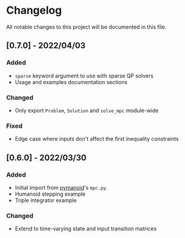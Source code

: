 # Changelog

All notable changes to this project will be documented in this file.

## [0.7.0] - 2022/04/03

### Added

- ``sparse`` keyword argument to use with sparse QP solvers
- Usage and examples documentation sections

### Changed

- Only export ``Problem``, ``Solution`` and ``solve_mpc`` module-wide

### Fixed

- Edge case where inputs don't affect the first inequality constraints

## [0.6.0] - 2022/03/30

### Added

- Initial import from [pymanoid](https://github.com/stephane-caron/pymanoid/blob/5158d8902df6265604cec5d790e96f0035575c7a/pymanoid/mpc.py)'s ``mpc.py``.
- Humanoid stepping example
- Triple integrator example

### Changed

- Extend to time-varying state and input transition matrices
